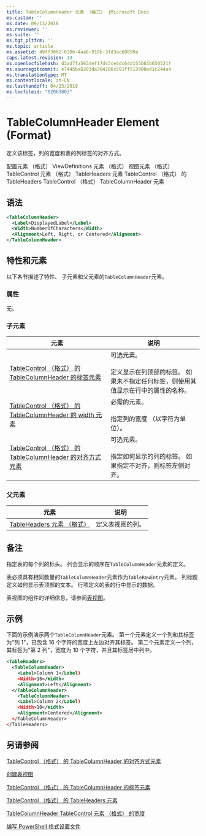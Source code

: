 ```yaml
---
title: TableColumnHeader 元素 （格式） |Microsoft Docs
ms.custom: ''
ms.date: 09/13/2016
ms.reviewer: ''
ms.suite: ''
ms.tgt_pltfrm: ''
ms.topic: article
ms.assetid: 49ff3062-6396-4aa8-919b-3fd3ac60899a
caps.latest.revision: 19
ms.openlocfilehash: d3ad7fa563def17d43ce4dc64d155b65b650521f
ms.sourcegitcommit: e7445ba8203da304286c591ff513900ad1c244a4
ms.translationtype: MT
ms.contentlocale: zh-CN
ms.lasthandoff: 04/23/2019
ms.locfileid: "62063803"
---
```

# <a name="tablecolumnheader-element-format"></a>TableColumnHeader Element (Format)

定义该标签，列的宽度和表的列标签的对齐方式。

配置元素 （格式） ViewDefinitions 元素 （格式） 视图元素 （格式） TableControl 元素 （格式） TableHeaders 元素 TableControl （格式） 的 TableHeaders TableControl （格式） TableColumnHeader 元素

## <a name="syntax"></a>语法

```xml
<TableColumnHeader>
  <Label>DisplayedLabel</Label>
  <Width>NumberOfCharacters</Width>
  <Alignment>Left, Right, or Centered</Alignment>
</TableColumnHeader>
```

## <a name="attributes-and-elements"></a>特性和元素

以下各节描述了特性、 子元素和父元素的`TableColumnHeader`元素。

### <a name="attributes"></a>属性

无。

### <a name="child-elements"></a>子元素

|元素|说明|
|-------------|-----------------|
|[TableControl （格式） 的 TableColumnHeader 的标签元素](./label-element-for-tablecolumnheader-for-tablecontrol-format.md)|可选元素。<br /><br /> 定义显示在列顶部的标签。 如果未不指定任何标签，则使用其值显示在行中的属性的名称。|
|[TableControl （格式） 的 TableColumnHeader 的 width 元素](./width-element-for-tablecolumnheader-for-tablecontrol-format.md)|必需的元素。<br /><br /> 指定列的宽度 （以字符为单位）。|
|[TableControl （格式） 的 TableColumnHeader 的对齐方式元素](./alignment-element-for-tablecolumnheader-for-tablecontrol-format.md)|可选元素。<br /><br /> 指定如何显示的列的标签。 如果指定不对齐，则标签左侧对齐。|

### <a name="parent-elements"></a>父元素

|元素|说明|
|-------------|-----------------|
|[TableHeaders 元素 （格式）](./tableheaders-element-format.md)|定义表视图的列。|

## <a name="remarks"></a>备注

指定表的每个列的标头。 列会显示的顺序在`TableColumnHeader`元素的定义。

表必须具有相同数量的`TableColumnHeader`元素作为`TableRowEntry`元素。 列标题定义如何显示表顶部的文本。 行项定义的表的行中显示的数据。

表视图的组件的详细信息，请参阅[表视图](./creating-a-table-view.md)。

## <a name="example"></a>示例

下面的示例演示两个`TableColumnHeader`元素。 第一个元素定义一个列和其标签为"列 1"，已包含 16 个字符的宽度上左边对齐其标签。 第二个元素定义一个列，其标签为"第 2 列"，宽度为 10 个字符，并且其标签居中列中。

```xml
<TableHeaders>
  <TableColumnHeader>
    <Label>Column 1</Label)
    <Width>16</Width>
    <Alignment>Left</Alignment>
  </TableColumnHeader>
    <TableColumnHeader>
    <Label>Column 2</Label)
    <Width>10</Width>
    <Alignment>Centered</Alignment>
  </TableColumnHeader>
</TableHeaders>
```

## <a name="see-also"></a>另请参阅

[TableControl （格式） 的 TableColumnHeader 的对齐方式元素](./alignment-element-for-tablecolumnheader-for-tablecontrol-format.md)

[创建表视图](./creating-a-table-view.md)

[TableControl （格式） 的 TableColumnHeader 的标签元素](./label-element-for-tablecolumnheader-for-tablecontrol-format.md)

[TableControl （格式） 的 TableHeaders 元素](./tableheaders-element-format.md)

[TableColumnHeader TableControl 元素 （格式） 的宽度](./width-element-for-tablecolumnheader-for-tablecontrol-format.md)

[编写 PowerShell 格式设置文件](./writing-a-powershell-formatting-file.md)
